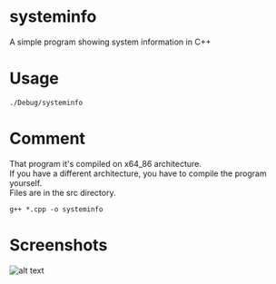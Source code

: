 # systeminfo
A simple program showing system information in C++
# Usage
```
./Debug/systeminfo
```
# Comment
That program it's compiled on x64_86 architecture.<br />
If you have a different architecture, you have to compile the program yourself.<br />
Files are in the src directory.
```
g++ *.cpp -o systeminfo
```
# Screenshots
![alt text](https://i.imgur.com/5LNtxWA.png?1)

